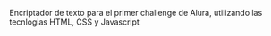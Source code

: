 Encriptador de texto para el primer challenge de Alura, utilizando las tecnlogias HTML, CSS y Javascript
